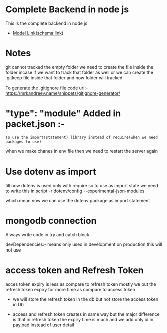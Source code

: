 # Complete Backend in node js

  This is the complete backend in node js

- [Model Link(schema link) ](
    https://app.eraser.io/workspace/YtPqZ1VogxGy1jzIDkzj
)

# Notes
 git cannot tracked the empty folder we need to create the file inside the folder incase if we want to track that folder as well or we can create the .gitkeep file inside that folder and now folder will tracked

 To generate the .gitignore file code
 url:- https://mrkandreev.name/snippets/gitignore-generator/

   # "type": "module" Added in packet.json :-
    To use the import(statement) library instead of require(when we need packages to use)
  
  when we make chanes in env file then we need to restart the server again 
  
  # Use dotenv as import
  till now dotenv is used only with require so to use as import state we need to write
  this in script 
  -r dotenv/config --experimental-json-modules

  which mean now we can use the dotenv package as import statement

 


# mongodb connection

Always write code in try and catch block

devDependencies:- means only used in development on production this will not use


# access token and Refresh Token
acces token expiry is less as compare to refresh token mostly we put the refresh token expiry for more time as compare to access token

* we will store the refresh token in the db but not store the access token in Db

* access and refresh token creates in same way but the major difference is that in refresh token the expiry time is much and we add only id in payload instead of user detail


